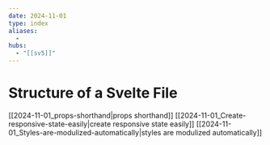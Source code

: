 ```yaml
---
date: 2024-11-01
type: index
aliases:
  -
hubs:
  - "[[sv5]]"
---
```


# Structure of a Svelte File

[[2024-11-01_props-shorthand|props shorthand]]
[[2024-11-01_Create-responsive-state-easily|create responsive state easily]]
[[2024-11-01_Styles-are-modulized-automatically|styles are modulized automatically]]


